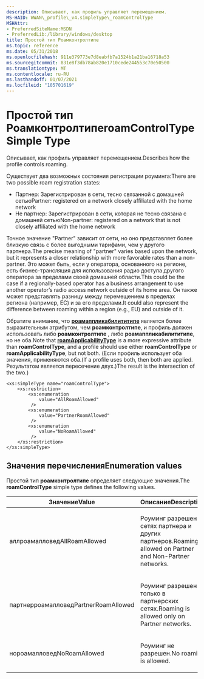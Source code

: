 ```yaml
---
description: Описывает, как профиль управляет перемещением.
MS-HAID: WWAN\_profile\_v4.simpleType\_roamControlType
MSHAttr:
- PreferredSiteName:MSDN
- PreferredLib:/library/windows/desktop
title: Простой тип Роамконтролтипе
ms.topic: reference
ms.date: 05/31/2018
ms.openlocfilehash: 911e379773e7d8eabfb7a1524b1a21ba16718a53
ms.sourcegitcommit: 831e8f3db78ab820e1710cede244553c70e50500
ms.translationtype: MT
ms.contentlocale: ru-RU
ms.lasthandoff: 01/07/2021
ms.locfileid: "105701619"
---
```

# <a name="span-idwwan_profile_v4simpletype_roamcontroltypespanroamcontroltype-simple-type"></a><span data-ttu-id="1e84e-103"><span id="WWAN_profile_v4.simpleType_roamControlType"></span>Простой тип Роамконтролтипе</span><span class="sxs-lookup"><span data-stu-id="1e84e-103"><span id="WWAN_profile_v4.simpleType_roamControlType"></span>roamControlType Simple Type</span></span>

<span data-ttu-id="1e84e-104">Описывает, как профиль управляет перемещением.</span><span class="sxs-lookup"><span data-stu-id="1e84e-104">Describes how the profile controls roaming.</span></span>

<span data-ttu-id="1e84e-105">Существует два возможных состояния регистрации роуминга:</span><span class="sxs-lookup"><span data-stu-id="1e84e-105">There are two possible roam registration states:</span></span>

-   <span data-ttu-id="1e84e-106">Партнер: Зарегистрирован в сети, тесно связанной с домашней сетью</span><span class="sxs-lookup"><span data-stu-id="1e84e-106">Partner: registered on a network closely affiliated with the home network</span></span>
-   <span data-ttu-id="1e84e-107">Не партнер: Зарегистрирован в сети, которая не тесно связана с домашней сетью</span><span class="sxs-lookup"><span data-stu-id="1e84e-107">Non-partner: registered on a network that is not closely affiliated with the home network</span></span>

<span data-ttu-id="1e84e-108">Точное значение "Partner" зависит от сети, но оно представляет более близкую связь с более выгодными тарифами, чем у другого партнера.</span><span class="sxs-lookup"><span data-stu-id="1e84e-108">The precise meaning of "partner" varies based upon the network, but it represents a closer relationship with more favorable rates than a non-partner.</span></span> <span data-ttu-id="1e84e-109">Это может быть, если у оператора, основанного на регионе, есть бизнес-трансляция для использования радио доступа другого оператора за пределами своей домашней области.</span><span class="sxs-lookup"><span data-stu-id="1e84e-109">This could be the case if a regionally-based operator has a business arrangement to use another operator’s radio access network outside of its home area.</span></span> <span data-ttu-id="1e84e-110">Он также может представлять разницу между перемещением в пределах региона (например, ЕС) и за его пределами.</span><span class="sxs-lookup"><span data-stu-id="1e84e-110">It could also represent the difference between roaming within a region (e.g., EU) and outside of it.</span></span>

<span data-ttu-id="1e84e-111">Обратите внимание, что [**роамаппликабилититипе**](simpletype-roamapplicabilitytype.md) является более выразительным атрибутом, чем **роамконтролтипе**, и профиль должен использовать либо **роамконтролтипе** , либо **роамаппликабилититипе**, но не оба.</span><span class="sxs-lookup"><span data-stu-id="1e84e-111">Note that [**roamApplicabilityType**](simpletype-roamapplicabilitytype.md) is a more expressive attribute than **roamControlType**, and a profile should use either **roamControlType** or **roamApplicabilityType**, but not both.</span></span> <span data-ttu-id="1e84e-112">(Если профиль использует оба значения, применяются оба.</span><span class="sxs-lookup"><span data-stu-id="1e84e-112">(If a profile uses both, then both are applied.</span></span> <span data-ttu-id="1e84e-113">Результатом является пересечение двух.)</span><span class="sxs-lookup"><span data-stu-id="1e84e-113">The result is the intersection of the two.)</span></span>

``` syntax
<xs:simpleType name="roamControlType">
    <xs:restriction>
        <xs:enumeration
            value="AllRoamAllowed"
         />
        <xs:enumeration
            value="PartnerRoamAllowed"
         />
        <xs:enumeration
            value="NoRoamAllowed"
         />
    </xs:restriction>
</xs:simpleType>
```

## <a name="enumeration-values"></a><span data-ttu-id="1e84e-114">Значения перечисления</span><span class="sxs-lookup"><span data-stu-id="1e84e-114">Enumeration values</span></span>

<span data-ttu-id="1e84e-115">Простой тип **роамконтролтипе** определяет следующие значения.</span><span class="sxs-lookup"><span data-stu-id="1e84e-115">The **roamControlType** simple type defines the following values.</span></span>

<table>
<colgroup>
<col style="width: 50%" />
<col style="width: 50%" />
</colgroup>
<thead>
<tr class="header">
<th><span data-ttu-id="1e84e-116">Значение</span><span class="sxs-lookup"><span data-stu-id="1e84e-116">Value</span></span></th>
<th><span data-ttu-id="1e84e-117">Описание</span><span class="sxs-lookup"><span data-stu-id="1e84e-117">Description</span></span></th>
</tr>
</thead>
<tbody>
<tr class="odd">
<td><span data-ttu-id="1e84e-118">аллроамалловед</span><span class="sxs-lookup"><span data-stu-id="1e84e-118">AllRoamAllowed</span></span></td>
<td><p><span data-ttu-id="1e84e-119">Роуминг разрешен в сетях партнера и других партнеров.</span><span class="sxs-lookup"><span data-stu-id="1e84e-119">Roaming is allowed on Partner and Non-Partner networks.</span></span></p></td>
</tr>
<tr class="even">
<td><span data-ttu-id="1e84e-120">партнерроамалловед</span><span class="sxs-lookup"><span data-stu-id="1e84e-120">PartnerRoamAllowed</span></span></td>
<td><p><span data-ttu-id="1e84e-121">Роуминг разрешен только в партнерских сетях.</span><span class="sxs-lookup"><span data-stu-id="1e84e-121">Roaming is allowed only on Partner networks.</span></span></p></td>
</tr>
<tr class="odd">
<td><span data-ttu-id="1e84e-122">нороамалловед</span><span class="sxs-lookup"><span data-stu-id="1e84e-122">NoRoamAllowed</span></span></td>
<td><p><span data-ttu-id="1e84e-123">Роуминг не разрешен.</span><span class="sxs-lookup"><span data-stu-id="1e84e-123">No roaming is allowed.</span></span></p></td>
</tr>
</tbody>
</table>

 

 



